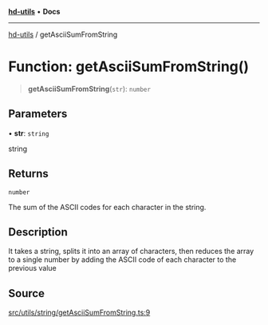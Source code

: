 [**hd-utils**](../README.md) • **Docs**

***

[hd-utils](../globals.md) / getAsciiSumFromString

# Function: getAsciiSumFromString()

> **getAsciiSumFromString**(`str`): `number`

## Parameters

• **str**: `string`

string

## Returns

`number`

The sum of the ASCII codes for each character in the string.

## Description

It takes a string, splits it into an array of characters, then reduces the array to a single number
by adding the ASCII code of each character to the previous value

## Source

[src/utils/string/getAsciiSumFromString.ts:9](https://github.com/AhmadHddad/h-utils/blob/b1dfa95e218c9605f39fc234662ef50e62fadcb8/src/utils/string/getAsciiSumFromString.ts#L9)
